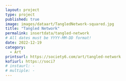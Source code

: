 ```yaml
---
layout: project
type: project
published: true
image: images/dataart/TangledNetwork-squared.jpg
title: "Tangled Network"
permalink: insertdata/tangled-network
# All dates must be YYYY-MM-DD format!
date: 2022-12-19
category:
  - Art
printsurl: https://society6.com/art/tangled-network
kofiurl: https://soci7
# instaurl: -
# multiple: -
---
```

